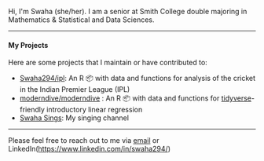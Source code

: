 Hi, I'm Swaha (she/her). I am a senior at Smith College double majoring in Mathematics & Statistical and Data Sciences. 

-----------

#### My Projects

Here are some projects that I maintain or have contributed to:

- [Swaha294/ipl](https://github.com/Swaha294/ipl): An R :package: with data and functions for analysis of the cricket in the Indian Premier League (IPL)
- [moderndive/moderndive](https://github.com/moderndive/moderndive) : An R :package: with data and functions for [tidyverse](https://www.tidyverse.org/)-friendly introductory linear regression
- [Swaha Sings](https://www.instagram.com/swa_laalaalaa/): My singing channel

-----------

Please feel free to reach out to me via [email](itsswahabhattacharya@gmail.com) or LinkedIn(https://www.linkedin.com/in/swaha294/)
